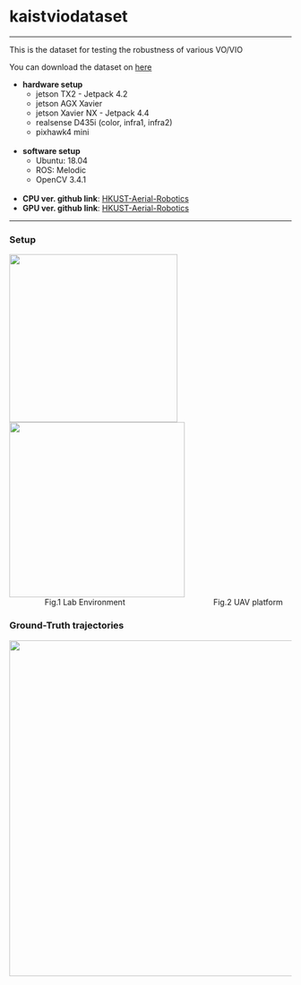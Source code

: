 # kaistviodataset

***
This is the dataset for testing the robustness of various VO/VIO

You can download the dataset on [here]("https://www.google.com/")
+ **hardware setup**
    + jetson TX2 - Jetpack 4.2
    + jetson AGX Xavier
    + jetson Xavier NX - Jetpack 4.4
    + realsense D435i (color, infra1, infra2)
    + pixhawk4 mini
    <br>
+ **software setup**
    + Ubuntu: 18.04 
    + ROS: Melodic
    + OpenCV 3.4.1
    <br>
+ **CPU ver. github link**: [HKUST-Aerial-Robotics](https://github.com/HKUST-Aerial-Robotics/VINS-Fusion)
+ **GPU ver. github link**: [HKUST-Aerial-Robotics](https://github.com/pjrambo/VINS-Fusion-gpu)
***

### Setup
<div>
<img width="300" src=https://user-images.githubusercontent.com/45934290/96550149-77b69100-12eb-11eb-91da-2d413cae40d6.png>
<img width="313" src=https://user-images.githubusercontent.com/45934290/96550443-d419b080-12eb-11eb-805d-dab8393dd6f0.png>
<br>&nbsp;&nbsp;&nbsp;&nbsp;&nbsp;&nbsp;&nbsp;&nbsp;&nbsp;&nbsp;&nbsp;&nbsp;&nbsp;&nbsp;&nbsp;&nbsp;Fig.1 Lab Environment  &nbsp;&nbsp;&nbsp;&nbsp;&nbsp;&nbsp;&nbsp;&nbsp;&nbsp;&nbsp;&nbsp;&nbsp;&nbsp;&nbsp;&nbsp;&nbsp;&nbsp;&nbsp;&nbsp;&nbsp;&nbsp;&nbsp;&nbsp;&nbsp;&nbsp;&nbsp;&nbsp;&nbsp;&nbsp;&nbsp;&nbsp;&nbsp;&nbsp;&nbsp;&nbsp;&nbsp;&nbsp;&nbsp;&nbsp;Fig.2 UAV platform



### Ground-Truth trajectories
<img width="600" src="https://user-images.githubusercontent.com/45934290/96549200-222db480-12ea-11eb-8273-30d08be27316.png">




